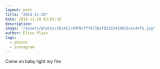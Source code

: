 ```yaml
---
layout: post
title: "2014-11-29"
date: 2014-11-29 03:01:10
description: 
image: "/assets/photos/201411/49f0cfff6716af821b34190c5cec4efb.jpg"
author: Elise Plain
tags: 
  - photos
  - instagram
---
```


Come on baby light my fire
<p></p>

